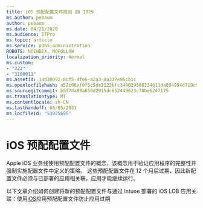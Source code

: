 ```yaml
---
title: iOS 预配配置文件规则 ID 1029
ms.author: pebaum
author: pebaum
ms.date: 04/21/2020
ms.audience: ITPro
ms.topic: article
ms.service: o365-administration
ROBOTS: NOINDEX, NOFOLLOW
localization_priority: Normal
ms.custom:
- "322"
- "3100011"
ms.assetid: 14d30092-8cf5-4fe6-a2a3-8a337e96cb1c
ms.openlocfilehash: a52c98af0f5c5de3122bfc344029588234611da894994d719c95f6af78944405
ms.sourcegitcommit: b5f7da89a650d2915dc652449623c78be6247175
ms.translationtype: MT
ms.contentlocale: zh-CN
ms.lasthandoff: 08/05/2021
ms.locfileid: "53925695"
---
```

# <a name="ios-provisioning-profiles"></a>iOS 预配配置文件

Apple iOS 业务线使用预配配置文件的概念，该概念用于验证应用程序的完整性并强制实施配置文件中定义的策略。 这些预配配置文件在 12 个月后过期，因此新配置文件必须与已部署的应用相关联，应用才能继续运行。
  
以下文章介绍如何创建将新的预配配置文件与通过 Intune 部署的 iOS LOB 应用关联：使用[iOS](https://docs.microsoft.com/intune/app-provisioning-profile-ios)应用预配配置文件防止应用过期
  